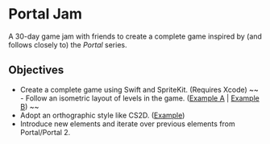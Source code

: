 # Portal Jam

A 30-day game jam with friends to create a complete game inspired by (and follows closely to) the _Portal_ series.

## Objectives

- Create a complete game using Swift and SpriteKit. (Requires Xcode)
~~ - Follow an isometric layout of levels in the game. ([Example A](https://i.pinimg.com/736x/62/f5/a8/62f5a896f228d01abd6b54f67b1097ee--isometric-drawing-isometric-design.jpg) | [Example B](https://i.pinimg.com/originals/02/c0/6f/02c06fa0701103e2a004f2ff8990d24a.jpg)) ~~
- Adopt an orthographic style like CS2D. ([Example](https://proxy.duckduckgo.com/iu/?u=http%3A%2F%2Ffiles.gamebanana.com%2Fimg%2Fss%2Fmaps%2F_15786-.jpg&f=1&nofb=1))
- Introduce new elements and iterate over previous elements from Portal/Portal 2.
